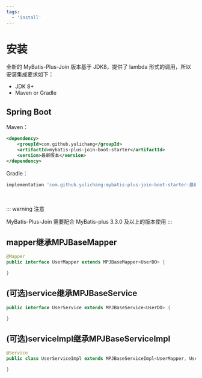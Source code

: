 ```yaml
---
tags:
  - 'install'
---
```


# 安装

全新的 MyBatis-Plus-Join 版本基于 JDK8，提供了 lambda 形式的调用，所以安装集成要求如下：

* JDK 8+
* Maven or Gradle

## Spring Boot

Maven：

```xml
<dependency>
    <groupId>com.github.yulichang</groupId>
    <artifactId>mybatis-plus-join-boot-starter</artifactId>
    <version>最新版本</version>
</dependency>
```

Gradle：

```gradle
implementation 'com.github.yulichang:mybatis-plus-join-boot-starter:最新版本'
```
<br/>

::: warning 注意

MyBatis-Plus-Join 需要配合 MyBatis-plus 3.3.0 及以上的版本使用 
:::


## mapper继承MPJBaseMapper

```java
@Mapper
public interface UserMapper extends MPJBaseMapper<UserDO> {

}
```

## (可选)service继承MPJBaseService

```java
public interface UserService extends MPJBaseService<UserDO> {

}
```

## (可选)serviceImpl继承MPJBaseServiceImpl


```java
@Service
public class UserServiceImpl extends MPJBaseServiceImpl<UserMapper, UserDO> implements UserService {

}
```
